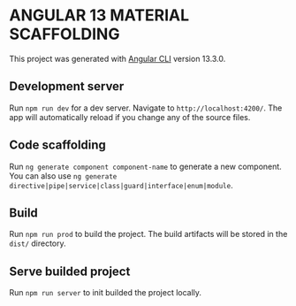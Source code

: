 # ANGULAR 13 MATERIAL SCAFFOLDING

This project was generated with [Angular CLI](https://github.com/angular/angular-cli) version 13.3.0.

## Development server

Run `npm run dev` for a dev server. Navigate to `http://localhost:4200/`. The app will automatically reload if you change any of the source files.

## Code scaffolding

Run `ng generate component component-name` to generate a new component. You can also use `ng generate directive|pipe|service|class|guard|interface|enum|module`.

## Build

Run `npm run prod` to build the project. The build artifacts will be stored in the `dist/` directory.


## Serve builded project

Run `npm run server` to init builded the project locally. 